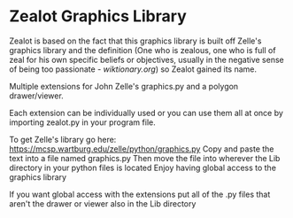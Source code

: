 # Zealot Graphics Library

Zealot is based on the fact that this graphics library is built off Zelle's graphics library 
and the definition (One who is zealous, one who is full of zeal for his own specific beliefs or objectives,
usually in the negative sense of being too passionate - _wiktionary.org_) so Zealot gained its name.

 Multiple extensions for John Zelle's graphics.py and a polygon drawer/viewer.

Each extension can be individually used or you can use them all at once 
by importing zealot.py in your program file.

To get Zelle's library go here: https://mcsp.wartburg.edu/zelle/python/graphics.py
Copy and paste the text into a file named graphics.py
Then move the file into wherever the Lib directory in your python files is located
Enjoy having global access to the graphics library

If you want global access with the extensions put all of the .py files that aren't the drawer or viewer also
in the Lib directory
